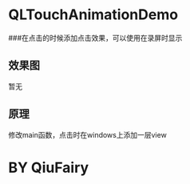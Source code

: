 # QLTouchAnimationDemo
###在点击的时候添加点击效果，可以使用在录屏时显示

## 效果图

 暂无

## 原理

修改main函数，点击时在windows上添加一层view

# BY QiuFairy 
